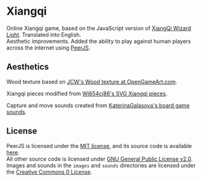 # Xiangqi

Online Xiangqi game, based on the JavaScript version of 
[XiangQi Wizard Light](https://github.com/xqbase/xqwlight).  Translated into English.  
Aesthetic improvements.  Added the ability to play against human players across the 
internet using [PeerJS](https://peerjs.com/).

## Aesthetics

Wood texture based on 
[JCW's Wood texture at OpenGameArt.com](https://opengameart.org/content/wood-texture-tiles).

Xiangqi pieces modified from 
[Wj654cj86's SVG Xiangqi pieces](https://commons.wikimedia.org/wiki/Category:Xiangqi_pieces).

Capture and move sounds created from 
[KaterinaGalasova's board game sounds](https://freesound.org/people/KaterinaGalasova/sounds/461931/).

## License

PeerJS is licensed under the [MIT license](https://tldrlegal.com/license/mit-license), 
and its source code is available [here](https://github.com/peers/peerjs).  
All other source code is licensed under [GNU General Public License v2.0](./LICENSE).
Images and sounds in the `images` and `sounds` directories are licensed under the 
[Creative Commons 0 License](https://creativecommons.org/publicdomain/zero/1.0/).
